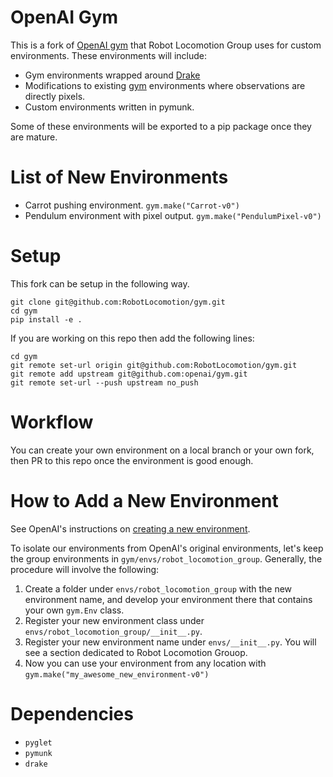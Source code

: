 # OpenAI Gym 

This is a fork of [OpenAI gym](https://github.com/openai/gym) that Robot Locomotion Group uses for custom environments. These environments will include:
- Gym environments wrapped around [Drake](https://drake.mit.edu/)
- Modifications to existing [gym](https://github.com/openai/gym) environments where observations are directly pixels.
- Custom environments written in pymunk.

Some of these environments will be exported to a pip package once they are mature.

# List of New Environments

- Carrot pushing environment. `gym.make("Carrot-v0")`
- Pendulum environment with pixel output. `gym.make("PendulumPixel-v0")`

# Setup 

This fork can be setup in the following way.

```
git clone git@github.com:RobotLocomotion/gym.git
cd gym
pip install -e .
``` 

If you are working on this repo then add the following lines:
```
cd gym 
git remote set-url origin git@github.com:RobotLocomotion/gym.git
git remote add upstream git@github.com:openai/gym.git
git remote set-url --push upstream no_push
```

# Workflow 

You can create your own environment on a local branch or your own fork, then PR to this repo once the environment is good enough.

# How to Add a New Environment

See OpenAI's instructions on [creating a new environment](https://github.com/openai/gym/blob/master/docs/creating-environments.md). 

To isolate our environments from OpenAI's original environments, let's keep the group environments in `gym/envs/robot_locomotion_group`. Generally, the procedure will involve the following:

1. Create a folder under `envs/robot_locomotion_group` with the new environment name, and develop your environment there that contains your own `gym.Env` class.
2. Register your new environment class under `envs/robot_locomotion_group/__init__.py`.
3. Register your new environment name under `envs/__init__.py`. You will see a section dedicated to Robot Locomotion Grouop. 
4. Now you can use your environment from any location with `gym.make("my_awesome_new_environment-v0")`

# Dependencies 
- `pyglet`
- `pymunk`
- `drake`
